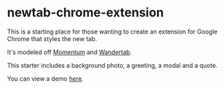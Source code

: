 # newtab-chrome-extension
This is a starting place for those wanting to create an extension for Google Chrome that styles the new tab.

It's modeled off [Momentum](https://chrome.google.com/webstore/detail/momentum/laookkfknpbbblfpciffpaejjkokdgca?hl=en) and [Wandertab](https://chrome.google.com/webstore/detail/wandertab-by-hitlist/fobdcmnamenjmkffajcbljjpgiolooeh?hl=en).

This starter includes a background photo, a greeting, a modal and a quote.

You can view a demo [here](http://dev.golightlyplus.com/chrome-extns/travel.html).